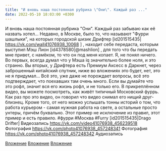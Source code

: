 ```yaml
---
title: "И вновь наша постоянная рубрика \"Они\". Каждый раз ..."
date: 2022-05-10 18:03:00 +0300
---
```


И вновь наша постоянная рубрика "Они". Каждый раз забываю как её назвать хотел...
Недавно, в Москве, было то, что называют "Фурри шашлыки", на которых городской шизик Дрифтер [id201515435| https://vk.com/wall41076938_10068 ] , находит себе передаста, которым выступил Мэш Лион [id4378580|@mashlion] , для того что бы передать мне привет, с намёком, то что он под меня копает. Я, не понял ничего. Во первых, всегда думал что у Мэша iq значительно более ноля, и это странно. Вы вторых, у Дрифтера есть Премиум Аксесс в Даркнет, через заброшенный китайский спутник, ниже во вложениях это будет, нет, это не я придумал...
Всё это, уже даже не порождает вопросы, всё это подтверждает, что поехавших там очень много. Если вы думайте что это рофл, значит вся его жизнь рофл, и не только его.
В прикреплённом видео, вы можете посмотреть, как живёт типичный Московский фуррь. Как раз про это видео, он говорил что видео снимал его нищий друг-близнец.
Кроме того, от него можно услышать тонны историй о том, что работа курьером - самая нужная работа на свете, а остальные просто унтеры, причём буквально.
Этот пример не исключение из правил, этот пример и есть правило.
#фурри #Москва #Furry [id201515435|Drago Drifter]
Видеозапись
https://vk.com/video41076938_456239518
Фотография
https://vk.com/photo41076938_457248341
Фотография
https://vk.com/photo41076938_457248342
Аудиозапись

[Вложение](https://vk.com/video41076938_456239518)
[Вложение](https://vk.com/photo41076938_457248341)
[Вложение](https://vk.com/photo41076938_457248342)

